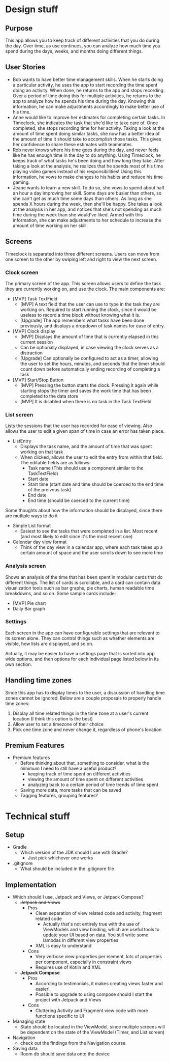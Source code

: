 # Design stuff
## Purpose
This app allows you to keep track of different activities that you do during the day. Over time, as use continues, you can analyze how much time you spend during the days, weeks, and months doing different things.

## User Stories
* Bob wants to have better time management skills. When he starts doing a particular activity, he uses the app to start recording the time spent doing an activity. When done, he returns to the app and stops recording. Over a period of time doing this for multiple activities, he returns to the app to analyze how he spends his time during the day. Knowing this information, he can make adjustments accordingly to make better use of his time.
* Anne would like to improve her estimates for completing certain tasks. In Timeclock, she indicates the task that she'd like to take care of. Once completed, she stops recording time for her activity. Taking a look at the amount of time spent doing similar tasks, she now has a better idea of the amount of time it should take to accomplish those tasks. This gives her confidence to share these estimates with teammates.
* Rob never knows where his time goes during the day, and never feels like he has enough time in the day to do anything. Using Timeclock, he keeps track of what tasks he's been doing and how long they take. After taking a look at the analysis, he realizes that he spends most of his time playing video games instead of his responsibilities! Using this information, he vows to make changes to his habits and reduce his time gaming.
* Jeane wants to learn a new skill. To do so, she vows to spend about half an hour a day improving her skill. Some days are busier than others, so she can't get as much time some days than others. As long as she spends X hours during the week, then she'll be happy. She takes a look at the analysis in her app, and notices that she's not spending as much time during the week than she would've liked. Armed with this information, she can make adjustments to her schedule to increase the amount of time working on her skill.

## Screens
Timeclock is separated into three different screens. Users can move from one screen to the other by swiping left and right to view the next screen.

### Clock screen
The primary screen of the app. This screen allows users to define the task they are currently working on, and use the clock. The main components are:
* [MVP] Task TextField
  * [MVP] A text field that the user can use to type in the task they are working on. Required to start running the clock, since it would be useless to record a time block without knowing what it is.
  * [Upgrade] The app remembers what tasks have been done previously, and displays a dropdown of task names for ease of entry.
* [MVP] Clock display
  * [MVP] Displays the amount of time that is currently elapsed in this current session
  * Can be optionally displayed, in case viewing the clock serves as a distraction
  * [Upgrade] Can optionally be configured to act as a timer, allowing the user to set the hours, minutes, and seconds that the timer should count down before automatically ending recording of completing a task
* [MVP] Start/Stop Button
  * [MVP] Pressing the button starts the clock. Pressing it again while starting stops the timer and saves the work time that has been completed to the data store
  * [MVP] It is disabled when there is no task in the Task TextField

### List screen
Lists the sessions that the user has recorded for ease of viewing. Also allows the user to edit a given span of time in case an error has taken place.
* ListEntry
  * Displays the task name, and the amount of time that was spent working on that task
  * When clicked, allows the user to edit the entry from within that field. The editable fields are as follows:
    * Task name (This should use a component similar to the TaskTextField)
    * Start date
    * Start time (start date and time should be coerced to the end time of the preivous task)
    * End date
    * End time (should be coerced to the current time)

Some thoughts about how the information should be displayed, since there are mutliple ways to do it
* Simple List format
  * Easiest to see the tasks that were completed in a list. Most recent (and most likely to edit since it's the most recent one)
* Calendar day view format
  * Think of the day view in a calendar app, where each task takes up a certain amount of space and the user scrolls down to see more time

### Analysis screen
Shows an analysis of the time that has been spent in modular cards that do different things. The list of cards is scrollable, and a card can contain data visualization tools such as bar graphs, pie charts, human readable time breakdowns, and so on. Some sample cards include:
* [MVP] Pie chart
* Daily Bar graph

### Settings
Each screen in the app can have configurable settings that are relevant to its screen alone. They can control things such as whether elements are visible, how lists are displayed, and so on.

Actually, it may be easier to have a settings page that is sorted into app wide options, and then options for each individual page listed below in its own section.

## Handling time zones
Since this app has to display times to the user, a discussion of handling time zones cannot be ignored. Below are a couple proposals to properly handle time zones:

1. Display all time related things in the time zone at a user's current location (I think this option is the best)
2. Allow user to set a timezone of their choice
3. Pick one time zone and never change it, regardless of phone's location

## Premium Features
* Premium features
  * Before thinking about that, something to consider, what is the minimum I need to still have a useful product?
    * keeping track of time spent on different activities
    * viewing the amount of time spent on different activities
    * analyzing back to a certain period of time trends of time spent
  * Saving more data, more tasks that can be saved
  * Tagging features, grouping features?

# Technical stuff
## Setup
* Gradle
  * Which version of the JDK should I use with Gradle?
    * Just pick whichever one works
* .gitignore
  * What should be included in the .gitignore file

## Implementation
* Which should I use, Jetpack and Views, or Jetpack Compose?
  * ~~Jetpack and Views~~
    * Pros
      * Clean separation of view related code and activity, fragment related code
        * Actually that's not entirely true with the use of ViewModels and view binding, which are useful tools to update your UI based on data. You still write some lambdas in different view properties
      * XML is easy to understand
    * Cons
      * Very verbose view properties per element, lots of properties per component, especially in constraint views
      * Requires use of Kotlin and XML
  * **Jetpack Compose**
    * Pros
      * According to testimonials, it makes creating views faster and easier!
      * Possible to upgrade to using compose should I start the project with Jetpack and Views
    * Cons
      * Cluttering Activity and Fragment view code with more functions specific to UI
* Managing state
  * State should be located in the ViewModel, since multiple screens will be dependent on the state of the ViewModel (Timer, and List screen)
* Navigation
  * check out the findings from the Navigation course
* Saving data
  * Room db should save data onto the device
